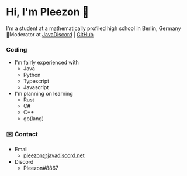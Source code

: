 # Hi, I'm Pleezon 👋
I'm a student at a mathematically profiled high school in Berlin, Germany  
📝Moderator at [JavaDiscord](https://javadiscord.net/) | [GitHub](https://github.com/Java-Discord)
### Coding
- I'm fairly experienced with
  - Java
  - Python
  - Typescript
  - Javascript
- I'm planning on learning
  - Rust
  - C#
  - C++
  - go(lang)
  
 ### ✉️ Contact
 - Email
   - pleezon@javadiscord.net
 - Discord
   - Pleezon#8867


<!--
**Pleezon/Pleezon** is a ✨ _special_ ✨ repository because its `README.md` (this file) appears on your GitHub profile.

Here are some ideas to get you started:

- 🔭 I’m currently working on ...
- 🌱 I’m currently learning ...
- 👯 I’m looking to collaborate on ...
- 🤔 I’m looking for help with ...
- 💬 Ask me about ...
- 📫 How to reach me: ...
- 😄 Pronouns: ...
- ⚡ Fun fact: ...
-->
